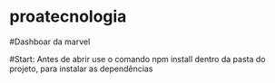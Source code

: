 # proatecnologia


#Dashboar da marvel

#Start: 
Antes de abrir use o comando npm install dentro da pasta do projeto, para instalar as dependências